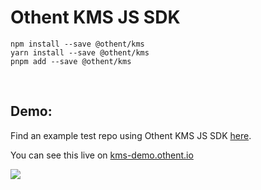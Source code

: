 Othent KMS JS SDK
=================

    npm install --save @othent/kms
    yarn install --save @othent/kms
    pnpm add --save @othent/kms

<br />

Demo:
-----

Find an example test repo using Othent KMS JS SDK [here](https://github.com/Othent/KMS-test-repo).

You can see this live on [kms-demo.othent.io](https://kms-demo.othent.io)

<img src="https://kms-demo.othent.io/othent-kms-demo-screenshot.png" />
